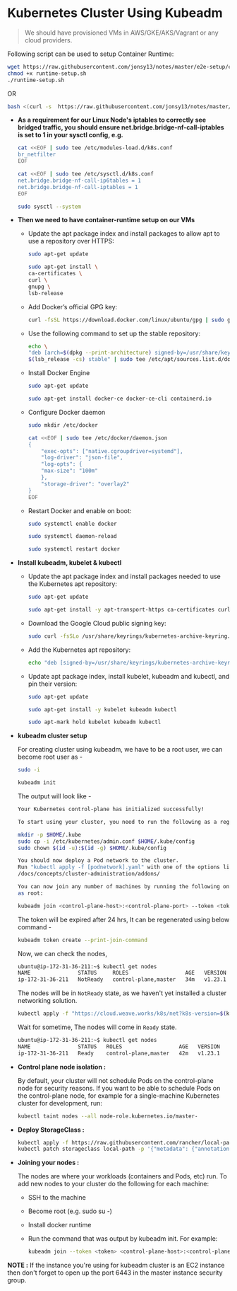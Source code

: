 # **Kubernetes Cluster Using Kubeadm**

> We should have provisioned VMs in AWS/GKE/AKS/Vagrant or any cloud providers.

Following script can be used to setup Container Runtime:

```BASH
wget https://raw.githubusercontent.com/jonsy13/notes/master/e2e-setup/cluster-setup/kubeadm/runtime-setup.sh
chmod +x runtime-setup.sh
./runtime-setup.sh
```

OR

```BASH
bash <(curl -s  https://raw.githubusercontent.com/jonsy13/notes/master/e2e-setup/cluster-setup/kubeadm/setup-runtime.sh)
```

- **As a requirement for our Linux Node's iptables to correctly see bridged traffic, you should ensure net.bridge.bridge-nf-call-iptables is set to 1 in your sysctl config, e.g.**

  ```BASH
  cat <<EOF | sudo tee /etc/modules-load.d/k8s.conf
  br_netfilter
  EOF

  cat <<EOF | sudo tee /etc/sysctl.d/k8s.conf
  net.bridge.bridge-nf-call-ip6tables = 1
  net.bridge.bridge-nf-call-iptables = 1
  EOF

  sudo sysctl --system
  ```

- **Then we need to have container-runtime setup on our VMs**

  - Update the apt package index and install packages to allow apt to use a repository over HTTPS:

    ```BASH
    sudo apt-get update

    sudo apt-get install \
    ca-certificates \
    curl \
    gnupg \
    lsb-release
    ```

  - Add Docker’s official GPG key:

    ```BASH
    curl -fsSL https://download.docker.com/linux/ubuntu/gpg | sudo gpg --dearmor -o /usr/share/keyrings/docker-archive-keyring.gpg
    ```

  - Use the following command to set up the stable repository:

    ```BASH
    echo \
    "deb [arch=$(dpkg --print-architecture) signed-by=/usr/share/keyrings/docker-archive-keyring.gpg] https://download.docker.com/linux/ubuntu \
    $(lsb_release -cs) stable" | sudo tee /etc/apt/sources.list.d/docker.list > /dev/null
    ```

  - Install Docker Engine

    ```BASH
    sudo apt-get update

    sudo apt-get install docker-ce docker-ce-cli containerd.io
    ```

  - Configure Docker daemon

    ```BASH
    sudo mkdir /etc/docker

    cat <<EOF | sudo tee /etc/docker/daemon.json
    {
        "exec-opts": ["native.cgroupdriver=systemd"],
        "log-driver": "json-file",
        "log-opts": {
        "max-size": "100m"
        },
        "storage-driver": "overlay2"
    }
    EOF
    ```

  - Restart Docker and enable on boot:

    ```BASH
    sudo systemctl enable docker

    sudo systemctl daemon-reload

    sudo systemctl restart docker
    ```

- **Install kubeadm, kubelet & kubectl**

  - Update the apt package index and install packages needed to use the Kubernetes apt repository:

    ```BASH
    sudo apt-get update

    sudo apt-get install -y apt-transport-https ca-certificates curl
    ```

  - Download the Google Cloud public signing key:

    ```BASH
    sudo curl -fsSLo /usr/share/keyrings/kubernetes-archive-keyring.gpg https://packages.cloud.google.com/apt/doc/apt-key.gpg
    ```

  - Add the Kubernetes apt repository:

    ```BASH
    echo "deb [signed-by=/usr/share/keyrings/kubernetes-archive-keyring.gpg] https://apt.kubernetes.io/ kubernetes-xenial main" | sudo tee /etc/apt/sources.list.d/kubernetes.list
    ```

  - Update apt package index, install kubelet, kubeadm and kubectl, and pin their version:

    ```BASH
    sudo apt-get update

    sudo apt-get install -y kubelet kubeadm kubectl

    sudo apt-mark hold kubelet kubeadm kubectl
    ```

- **kubeadm cluster setup**

  For creating cluster using kubeadm, we have to be a root user, we can become root user as -

  ```BASH
  sudo -i
  ```

  ```BASH
  kubeadm init
  ```

  The output will look like -

  ```BASH
  Your Kubernetes control-plane has initialized successfully!

  To start using your cluster, you need to run the following as a regular user:

  mkdir -p $HOME/.kube
  sudo cp -i /etc/kubernetes/admin.conf $HOME/.kube/config
  sudo chown $(id -u):$(id -g) $HOME/.kube/config

  You should now deploy a Pod network to the cluster.
  Run "kubectl apply -f [podnetwork].yaml" with one of the options listed at:
  /docs/concepts/cluster-administration/addons/

  You can now join any number of machines by running the following on each node
  as root:

  kubeadm join <control-plane-host>:<control-plane-port> --token <token> --discovery-token-ca-cert-hash sha256:<hash>
  ```

  The token will be expired after 24 hrs, It can be regenerated using below command -

  ```BASH
  kubeadm token create --print-join-command
  ```

  Now, we can check the nodes,

  ```BASH
  ubuntu@ip-172-31-36-211:~$ kubectl get nodes
  NAME               STATUS     ROLES                  AGE   VERSION
  ip-172-31-36-211   NotReady   control-plane,master   34m   v1.23.1
  ```

  The nodes will be in `NotReady` state, as we haven't yet installed a cluster networking solution.

  ```BASH
  kubectl apply -f "https://cloud.weave.works/k8s/net?k8s-version=$(kubectl version | base64 | tr -d '\n')"
  ```

  Wait for sometime, The nodes will come in `Ready` state.

  ```BASH
  ubuntu@ip-172-31-36-211:~$ kubectl get nodes
  NAME               STATUS   ROLES                  AGE   VERSION
  ip-172-31-36-211   Ready    control-plane,master   42m   v1.23.1
  ```

- **Control plane node isolation :**

  By default, your cluster will not schedule Pods on the control-plane node for security reasons. If you want to be able to schedule Pods on the control-plane node, for example for a single-machine Kubernetes cluster for development, run:

  ```BASH
  kubectl taint nodes --all node-role.kubernetes.io/master-
  ```

- **Deploy StorageClass :**

  ```BASH
  kubectl apply -f https://raw.githubusercontent.com/rancher/local-path-provisioner/master/deploy/local-path-storage.yaml
  kubectl patch storageclass local-path -p '{"metadata": {"annotations":{"storageclass.kubernetes.io/is-default-class":"true"}}}'
  ```

- **Joining your nodes :**

  The nodes are where your workloads (containers and Pods, etc) run. To add new nodes to your cluster do the following for each machine:

  - SSH to the machine

  - Become root (e.g. sudo su -)

  - Install docker runtime

  - Run the command that was output by kubeadm init. For example:

    ```BASH
    kubeadm join --token <token> <control-plane-host>:<control-plane-port> --discovery-token-ca-cert-hash sha256:<hash>
    ```

**NOTE :** If the instance you're using for kubeadm cluster is an EC2 instance then don't forget to open up the port 6443 in the master instance security group.
